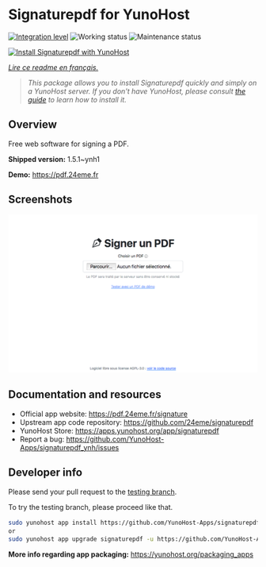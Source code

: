 <!--
N.B.: This README was automatically generated by https://github.com/YunoHost/apps/tree/master/tools/README-generator
It shall NOT be edited by hand.
-->

# Signaturepdf for YunoHost

[![Integration level](https://dash.yunohost.org/integration/signaturepdf.svg)](https://dash.yunohost.org/appci/app/signaturepdf) ![Working status](https://ci-apps.yunohost.org/ci/badges/signaturepdf.status.svg) ![Maintenance status](https://ci-apps.yunohost.org/ci/badges/signaturepdf.maintain.svg)

[![Install Signaturepdf with YunoHost](https://install-app.yunohost.org/install-with-yunohost.svg)](https://install-app.yunohost.org/?app=signaturepdf)

*[Lire ce readme en français.](./README_fr.md)*

> *This package allows you to install Signaturepdf quickly and simply on a YunoHost server.
If you don't have YunoHost, please consult [the guide](https://yunohost.org/#/install) to learn how to install it.*

## Overview

Free web software for signing a PDF.

**Shipped version:** 1.5.1~ynh1

**Demo:** https://pdf.24eme.fr

## Screenshots

![Screenshot of Signaturepdf](./doc/screenshots/screenshot.png)

## Documentation and resources

* Official app website: <https://pdf.24eme.fr/signature>
* Upstream app code repository: <https://github.com/24eme/signaturepdf>
* YunoHost Store: <https://apps.yunohost.org/app/signaturepdf>
* Report a bug: <https://github.com/YunoHost-Apps/signaturepdf_ynh/issues>

## Developer info

Please send your pull request to the [testing branch](https://github.com/YunoHost-Apps/signaturepdf_ynh/tree/testing).

To try the testing branch, please proceed like that.

``` bash
sudo yunohost app install https://github.com/YunoHost-Apps/signaturepdf_ynh/tree/testing --debug
or
sudo yunohost app upgrade signaturepdf -u https://github.com/YunoHost-Apps/signaturepdf_ynh/tree/testing --debug
```

**More info regarding app packaging:** <https://yunohost.org/packaging_apps>
